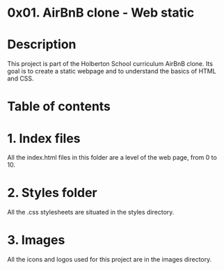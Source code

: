 # 0x01. AirBnB clone - Web static

# Description
This project is part of the Holberton School curriculum AirBnB clone. Its goal is to create a static webpage and to understand the basics of HTML and CSS.

# Table of contents
# 1. Index files

All the index.html files in this folder are a level of the web page, from 0 to 10.

# 2. Styles folder

All the .css stylesheets are situated in the styles directory.

# 3. Images

All the icons and logos used for this project are in the images directory.
